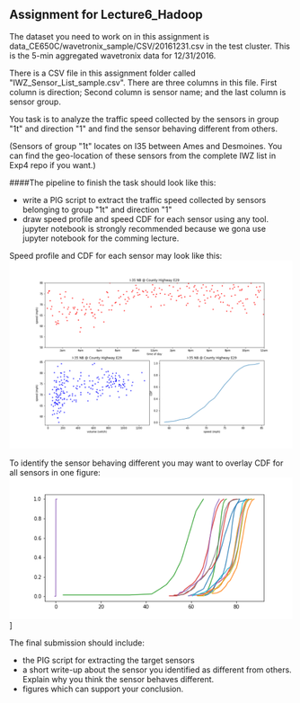 ## Assignment for Lecture6_Hadoop


[//]: # (Image References)

[CDFs]: ./output/CDFs.png "CDFs"
[sensor]: ./output/sensor.png "sensor"

The dataset you need to work on in this assignment is data_CE650C/wavetronix_sample/CSV/20161231.csv in the test cluster.
This is the 5-min aggregated wavetronix data for 12/31/2016.

There is a CSV file in this assignment folder called "IWZ_Sensor_List_sample.csv".
There are three columns in this file. First column is direction; Second column is sensor name; and the last column is sensor group.

You task is to analyze the traffic speed collected by the sensors in group "1t" and direction "1" and find the sensor behaving different from others. 

(Sensors of group "1t" locates on I35 between Ames and Desmoines. You can find the geo-location of these sensors from the complete IWZ list in Exp4 repo if you want.)

####The pipeline to finish the task should look like this:

* write a PIG script to extract the traffic speed collected by sensors belonging to group "1t" and direction "1"
* draw speed profile and speed CDF for each sensor using any tool. jupyter notebook is strongly recommended because we gona use jupyter notebook for the comming lecture.

Speed profile and CDF for each sensor may look like this:
![alt text][sensor]

To identify the sensor behaving different you may want to overlay CDF for all sensors in one figure:
![alt text][CDFs]]

The final submission should include:

* the PIG script for extracting the target sensors
* a short write-up about the sensor you identified as different from others. Explain why you think the sensor behaves different.
* figures which can support your conclusion.


